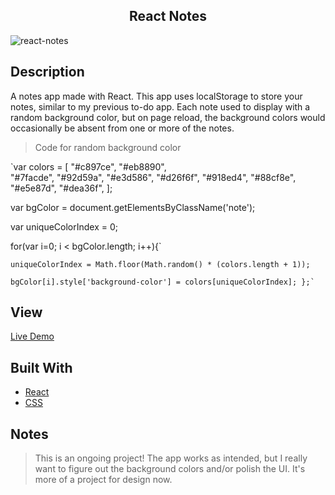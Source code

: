 <h2 align="center"> React Notes </h2>

![react-notes](https://user-images.githubusercontent.com/91632194/224813184-8bab37c3-608f-4455-81b7-a42b7ea907b6.png)

## Description
A notes app made with React. This app uses localStorage to store your notes, similar to my previous to-do app.
Each note used to display with a random background color, but on page reload, the background colors would occasionally be absent from one or more of the notes.

> Code for random background color


  `var colors = [
    "#c897ce", 
    "#eb8890",  
    "#7facde", 
    "#92d59a", 
    "#e3d586",
    "#d26f6f",
    "#918ed4",
    "#88cf8e",
    "#e5e87d",
    "#dea36f",
  ];
 
 
 
  var bgColor = document.getElementsByClassName('note');
 
 
 var uniqueColorIndex = 0;
 
  for(var i=0; i < bgColor.length; i++){`
  
    uniqueColorIndex = Math.floor(Math.random() * (colors.length + 1));
    
    bgColor[i].style['background-color'] = colors[uniqueColorIndex]; };`

## View
[Live Demo]()

## Built With
- [React]()
- [CSS]()

## Notes
> This is an ongoing project! The app works as intended, but I really want to figure out the background colors and/or 
> polish the UI. It's more of a project for design now. 


